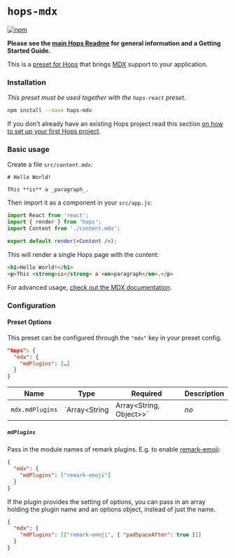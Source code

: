 # `hops-mdx`

[![npm](https://img.shields.io/npm/v/hops-mdx.svg)](https://www.npmjs.com/package/hops-mdx)

**Please see the [main Hops Readme](https://github.com/xing/hops/blob/master/README.md) for general information and a Getting Started Guide.**

This is a [preset for Hops](https://github.com/xing/hops/tree/master#presets) that brings [MDX](https://mdxjs.com/) support to your application.

### Installation

_This preset must be used together with the `hops-react` preset._

```bash
npm install --save hops-mdx
```

If you don't already have an existing Hops project read this section [on how to set up your first Hops project](https://github.com/xing/hops/tree/master#quick-start).

### Basic usage

Create a file `src/content.mdx`:

```mdx
# Hello World!

This **is** a _paragraph_.
```

Then import it as a component in your `src/app.js`:

```jsx
import React from 'react';
import { render } from 'hops';
import Content from './content.mdx';

export default render(<Content />);
```

This will render a single Hops page with the content:

```html
<h1>Hello World!</h1>
<p>This <strong>is</strong> a <em>paragraph</em>.</p>
```

For advanced usage, [check out the MDX documentation](https://mdxjs.com/).

### Configuration

#### Preset Options

This preset can be configured through the `"mdx"` key in your preset config.

```json
"hops": {
  "mdx": {
    "mdPlugins": […]
  }
}
```

| Name            | Type                                    | Required | Description                                                          |
| --------------- | --------------------------------------- | -------- | -------------------------------------------------------------------- |
| `mdx.mdPlugins` | `Array<String | Array<String, Object>>` | _no_     | Optional list of [Remark](https://github.com/wooorm/remark) plugins. |

##### `mdPlugins`

Pass in the module names of remark plugins. E.g. to enable [remark-emoji](https://www.npmjs.com/package/remark-emoji):

```json
{
  "mdx": {
    "mdPlugins": ["remark-emoji"]
  }
}
```

If the plugin provides the setting of options, you can pass in an array holding the plugin name and an options object, instead of just the name.

```json
{
  "mdx": {
    "mdPlugins": [["remark-emoji", { "padSpaceAfter": true }]]
  }
}
```
